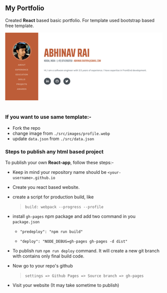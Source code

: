 ## My Portfolio

Created **React** based basic portfolio. For template used bootstrap based free template. 

<a href="https://abhinavrai23.github.io">
	<img src="./src/images/preview.png" />
</a>
<br>
<br>

### If you want to use same template:- 
* Fork the repo
* change image from `./src/images/profile.webp`
* update `data.json` from `./src/data.json`

### Steps to publish any html based project

To publish your own **React-app**, follow these steps:-

* Keep in mind your repository name should be `<your-username>.github.io`
* Create you react based website.
* create a script for production build, like

	> ``` build: webpack --progress --profile ```
* install `gh-pages` npm package and add two command in you `package.json`

   * `"predeploy": "npm run build"`

   * `"deploy": "NODE_DEBUG=gh-pages gh-pages -d dist"`

* To publish run `npm run deploy` command. It will create a new git branch with contains only final build code.
* Now go to your repo's github
	> `settings => Github Pages => Source branch => gh-pages`

* Visit your website (It may take sometime to publish)
